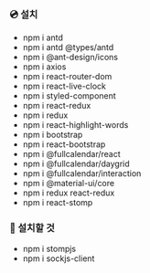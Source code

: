 ### 💿 설치

- npm i antd
- npm i antd @types/antd
- npm i @ant-design/icons
- npm i axios
- npm i react-router-dom
- npm i react-live-clock
- npm i styled-component
- npm i react-redux
- npm i redux
- npm i react-highlight-words
- npm i bootstrap
- npm i react-bootstrap
- npm i @fullcalendar/react
- npm i @fullcalendar/daygrid
- npm i @fullcalendar/interaction
- npm i @material-ui/core
- npm i redux react-redux
- npm i react-stomp

### 📀 설치할 것
- npm i stompjs
- npm i sockjs-client
